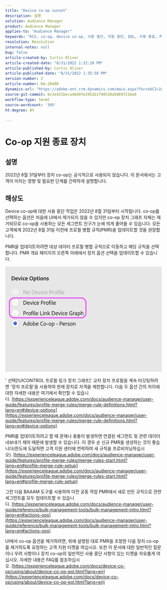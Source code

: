 ```yaml
---
title: "Device co-op sunset"
description: 설명
solution: Audience Manager
product: Audience Manager
applies-to: "Audience Manager"
keywords: "KCS, co-op, device co-op, 사용 중단, 지원 중단, EOL, 수명 종료, PMR, 프로필 병합 규칙, 장치 결합, 장치 프로필"
resolution: Resolution
internal-notes: null
bug: false
article-created-by: Curtis Oliver
article-created-date: "8/31/2022 1:32:20 PM"
article-published-by: Curtis Oliver
article-published-date: "8/31/2022 1:35:58 PM"
version-number: 2
article-number: KA-20400
dynamics-url: "https://adobe-ent.crm.dynamics.com/main.aspx?forceUCI=1&pagetype=entityrecord&etn=knowledgearticle&id=ce773d52-3129-ed11-9db1-0022480868ff"
source-git-commit: 0c3e421beca46d9fe1952b1f98538a50697216a0
workflow-type: tm+mt
source-wordcount: '395'
ht-degree: 0%

---
```


# Co-op 지원 종료 장치

## 설명

2022년 8월 31일부터 장치 co-op는 공식적으로 사용되지 않습니다. 이 문서에서는 고객이 미치는 영향 및 필요한 단계를 간략하게 설명합니다. 

## 해상도


Device co-op에 대한 사용 중단 작업은 2022년 8월 31일부터 시작됩니다. co-op를 선택하는 옵션은 처음에 UI에서 제거되지 않을 수 있지만 co-op 장치 그래프 자체는 제거되므로 co-op을 사용하는 모든 세그먼트 인구가 눈에 띄게 줄어들 수 있습니다. 모든 고객에게 2022년 8월 31일 이전에 프로필 병합 규칙(PMR)을 업데이트할 것을 권장합니다.

PMR을 업데이트하려면 대상 데이터 프로필 병합 규칙으로 이동하고 해당 규칙을 선택합니다. PMR 개요 페이지의 오른쪽 아래에서 장치 옵션 선택을 업데이트할 수 있습니다.

![](assets/29cf3d52-d61f-ed11-b83e-0022480868ff.png)

&#39; 선택[!UICONTROL 프로필 링크 장치 그래프]&#39; 교차 장치 프로필을 계속 타깃팅하려면 &#39;장치 프로필&#39;을 사용하여 현재 장치로 자격을 제한합니다. 다음 두 옵션 간의 차이에 대한 자세한 내용은 여기에서 확인할 수 있습니다. [https://experienceleague.adobe.com/docs/audience-manager/user-guide/features/profile-merge-rules/merge-rule-definitions.html?lang=en#device-options](https://experienceleague.adobe.com/docs/audience-manager/user-guide/features/profile-merge-rules/merge-rule-definitions.html?lang=en#device-options)

PMR를 업데이트하려고 할 때 문제나 충돌이 발생하면 연결된 세그먼트 및 관련 데이터 내보내기 제어 때문에 발생할 수 있습니다. 이 경우 순 신규 PMR을 생성하는 것이 좋습니다(한도에 도달하면 고객 지원 센터에 연락하여 새 규칙을 프로비저닝하십시오). [https://experienceleague.adobe.com/docs/audience-manager/user-guide/features/profile-merge-rules/merge-rules-start.html?lang=en#profile-merge-rule-setup](https://experienceleague.adobe.com/docs/audience-manager/user-guide/features/profile-merge-rules/merge-rules-start.html?lang=en#profile-merge-rule-setup)

그런 다음 BAAAM 도구를 사용하여 이전 공동 작업 PMR에서 새로 만든 규칙으로 관련 세그먼트를 모두 업데이트할 수 있습니다. [https://experienceleague.adobe.com/docs/audience-manager/user-guide/reference/bulk-management-tools/bulk-management-intro.html?lang=en#actions-ops](https://experienceleague.adobe.com/docs/audience-manager/user-guide/reference/bulk-management-tools/bulk-management-intro.html?lang=en#actions-ops)

UI에서 co-op 옵션을 제거하려면, 위에 설명된 대로 PMR을 조정한 다음 장치 co-op를 제거하도록 요청하는 고객 지원 티켓을 여십시오. 또한 이 문서에 대한 일반적인 질문이나 우려 사항이나 장치 co-op의 일반적인 사용 중단 사항이 있는 티켓을 자유롭게 여십시오. 자세한 내용은 FAQ를 참조하십시오. [https://experienceleague.adobe.com/docs/device-co-op/using/about/device-co-op-eol.html?lang=en](https://experienceleague.adobe.com/docs/device-co-op/using/about/device-co-op-eol.html?lang=en)
